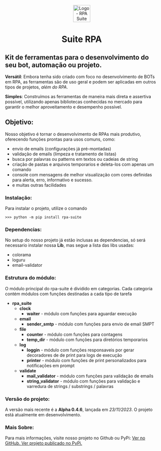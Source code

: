 <div style="text-align:center">
    <img src='./logo-rpa-suite.png' alt='Logo - RPA Suite' width='56px'>
</div>
<h1 style="text-align:center">
    Suite RPA
</h1> 

## Kit de ferramentas para o desenvolvimento do seu bot, automação ou projeto.

**Versátil**: Embora tenha sido criado com foco no desenvolvimento de BOTs em RPA, as ferramentas são de uso geral e podem ser aplicadas em outros tipos de projetos, *além do RPA*.

**Simples**: Construímos as ferramentas de maneira mais direta e assertiva possível, utilizando apenas bibliotecas conhecidas no mercado para garantir o melhor aproveitamento e desempenho possível.

## Objetivo:

Nosso objetivo é tornar o desenvolvimento de RPAs mais produtivo, oferecendo funções prontas para usos comuns, como:

- envio de emails (configurações já pré-montadas)
- validação de emails (limpeza e tratamento de listas)
- busca por palavras ou patterns em textos ou cadeias de string
- criação de pastas e arquivos temporarios e deleta-los com apenas um comando
- console com mensagens de melhor visualização com cores definidas para alerta, erro, informativo e sucesso.
- e muitas outras facilidades

### Instalação:
Para instalar o projeto, utilize o comando

    >>> python -m pip install rpa-suite

### Dependencias:
No setup do nosso projeto já estão inclusas as dependencias, só será necessario instalar nossa **Lib**, mas segue a lista das libs usadas:
- colorama
- loguru
- email-validator
  
### Estrutura do módulo:
O módulo principal do rpa-suite é dividido em categorias. Cada categoria contém módulos com funções destinadas a cada tipo de tarefa
- **rpa_suite**
    - **clock**
        - **waiter** - módulo com funções para aguardar execução
    - **email**
        - **sender_smtp** - módulo com funções para envio de email SMPT 
    - **file**
        - **counter** - módulo com funções para contagens
        - **temp_dir** - módulo com funções para diretórios temporarios
    - **log**
        - **loggin** - módulo com funções responsaveis por gerar decoradores de de print para logs de execução
        - **printer** - módulo com funções de print personalizados para notificações em prompt
    - **validate**
        - **mail_validator** - módulo com funções para validação de emails
        - **string_validator** - módulo com funções para validação e varredura de strings / substrings / palavras

### Versão do projeto:
A versão mais recente é a **Alpha 0.4.6**, lançada em *23/11/2023*. O projeto está atualmente em desenvolvimento.

### Mais Sobre:

Para mais informações, visite nosso projeto no Github ou PyPi:
<a href='https://github.com/CamiloCCarvalho/rpa_suite' target='_blank'>
    Ver no GitHub.
</a>
<a href='https://pypi.org/project/rpa-suite/' target='_blank'>
    Ver projeto publicado no PyPi.
</a>
